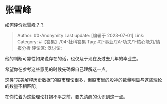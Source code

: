 # 张雪峰
[如何评价张雪峰？？](https://www.zhihu.com/question/263322688/answer/3098953444)

> Author: #0-Anonymity
> Last update: [编辑于 2023-07-01]
> Link:
> Category: #【答集】/04-社科答集
> Tag: #2-事业/2A-功夫/1-核心能力/情报分析
> 评论区:
> 泛讨论:

他的判断可靠性如果说存在的话，也仅及于现在及过去几年的毕业生。

希望你在参考这些意见的时候先确保自己理解这一点。

这类“完美解释历史数据“的股市理论很多，但股市里的股神的数量明显与这些理论的数量不相匹配。

在你忙着为这些理论打抱不平之前，要先清醒的认识到这一点。
